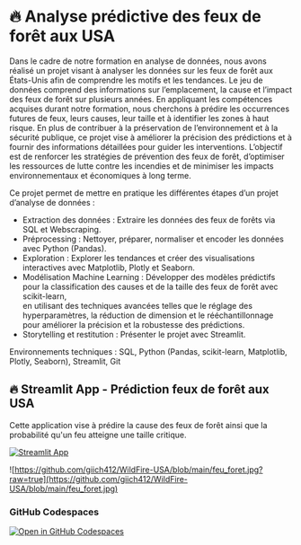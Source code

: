 # 🔥 Analyse prédictive des feux de forêt aux USA

Dans le cadre de notre formation en analyse de données, nous avons réalisé un projet visant à analyser les données sur les feux de forêt aux États-Unis afin de comprendre les motifs et les tendances. Le jeu de données comprend des informations sur l’emplacement, la cause et l’impact des feux de forêt sur plusieurs années. En appliquant les compétences acquises durant notre formation, nous cherchons à prédire les occurrences futures de feux, leurs causes, leur taille et à identifier les zones à haut risque. En plus de contribuer à la préservation de l’environnement et à la sécurité publique, ce projet vise à améliorer la précision des prédictions et à fournir des informations détaillées pour guider les interventions. L’objectif est de renforcer les stratégies de prévention des feux de forêt, d’optimiser les ressources de lutte contre les incendies et de minimiser les impacts environnementaux et économiques à long terme.

Ce projet permet de mettre en pratique les différentes étapes d’un projet d’analyse de données :

- Extraction des données : Extraire les données des feux de forêts via SQL et Webscraping.
- Préprocessing : Nettoyer, préparer, normaliser et encoder les données avec Python (Pandas).
- Exploration : Explorer les tendances et créer des visualisations interactives avec Matplotlib, Plotly et Seaborn.
- Modélisation Machine Learning : Développer des modèles prédictifs pour la classification des causes et de la taille des feux de forêt avec scikit-learn,    
                                en utilisant des techniques avancées telles que le réglage des hyperparamètres, la réduction de dimension et le rééchantillonnage pour améliorer la précision et la robustesse des prédictions.
- Storytelling et restitution : Présenter le projet avec Streamlit.

Environnements techniques : SQL, Python (Pandas, scikit-learn, Matplotlib, Plotly, Seaborn), Streamlit, Git

## 🔥 Streamlit App - Prédiction feux de forêt aux USA 
Cette application vise à prédire la cause des feux de forêt ainsi que la probabilité qu'un feu atteigne une taille critique.

[![Streamlit App](https://static.streamlit.io/badges/streamlit_badge_black_white.svg)](https://wildfire-usa.streamlit.app/)

![https://github.com/giich412/WildFire-USA/blob/main/feu_foret.jpg?raw=true](https://github.com/giich412/WildFire-USA/blob/main/feu_foret.jpg)

### GitHub Codespaces
[![Open in GitHub Codespaces](https://github.com/codespaces/badge.svg)](https://codespaces.new/streamlit/app-starter-kit?quickstart=1)

